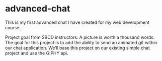 # advanced-chat
This is my first advanced chat I have created for my web development course.

Project goal from SBCD instructors: A picture is worth a thousand words. The goal for this project is to add the ability to send an animated gif within our chat application. We’ll base this project on our existing simple chat project and use the GIPHY api.

